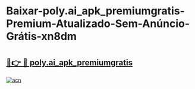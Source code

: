 # Baixar-poly.ai_apk_premiumgratis-Premium-Atualizado-Sem-Anúncio-Grátis-xn8dm

# <h2><a href="https://19vmd9.esa.edu.pl?src=poly.ai_apk_premiumgratis&ref=xn8dm">🔗👉 🔴 poly.ai_apk_premiumgratis</a></h2>

[![acn](https://github.com/user-attachments/assets/0f9c940e-d8b0-45ae-aac7-cd30a18b3e1c)](https://19vmd9.esa.edu.pl?src=poly.ai_apk_premiumgratis&ref=xn8dm)

